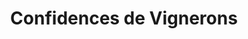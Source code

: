 ---
title: "Confidences de Vignerons"
url: /saint-valery-en-caux/confidences-de-vignerons-2/
shop: vin
---